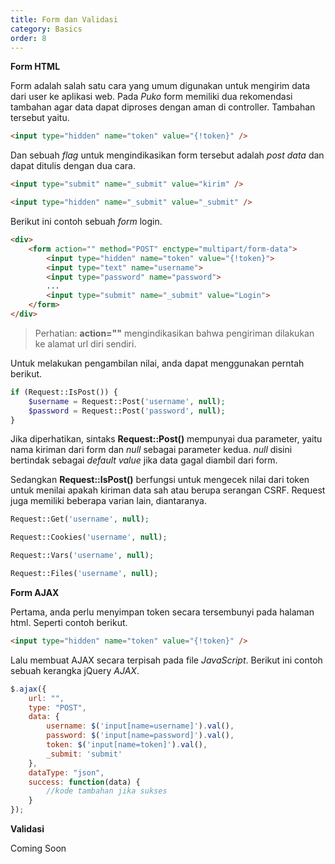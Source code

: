 ```yaml
---
title: Form dan Validasi
category: Basics
order: 8
---
```


**Form HTML**

Form adalah salah satu cara yang umum digunakan untuk mengirim data dari user ke aplikasi web.
Pada *Puko* form memiliki dua rekomendasi tambahan agar data dapat diproses dengan aman di controller.
Tambahan tersebut yaitu.

```html
<input type="hidden" name="token" value="{!token}" />
```

Dan sebuah *flag* untuk mengindikasikan form tersebut adalah *post data* dan dapat ditulis dengan dua cara.

```html
<input type="submit" name="_submit" value="kirim" />
```

```html
<input type="hidden" name="_submit" value="_submit" />
```

Berikut ini contoh sebuah *form* login.

```html
<div>
    <form action="" method="POST" enctype="multipart/form-data">
        <input type="hidden" name="token" value="{!token}">
        <input type="text" name="username">
        <input type="password" name="password">
        ...
        <input type="submit" name="_submit" value="Login">
    </form>
</div>
```

> Perhatian: **action=""** mengindikasikan bahwa pengiriman dilakukan ke alamat url diri sendiri.

Untuk melakukan pengambilan nilai, anda dapat menggunakan perntah berikut.

```php
if (Request::IsPost()) {
    $username = Request::Post('username', null);
    $password = Request::Post('password', null);
}
```

Jika diperhatikan, sintaks **Request::Post()** mempunyai dua parameter, yaitu nama kiriman dari form dan *null* sebagai parameter kedua.
*null* disini bertindak sebagai *default value* jika data gagal diambil dari form.

Sedangkan **Request::IsPost()** berfungsi untuk mengecek nilai dari token untuk menilai apakah kiriman data sah atau berupa serangan CSRF.
Request juga memiliki beberapa varian lain, diantaranya.

```php
Request::Get('username', null);
```

```php
Request::Cookies('username', null);
```

```php
Request::Vars('username', null);
```

```php
Request::Files('username', null);
```

**Form AJAX**

Pertama, anda perlu menyimpan token secara tersembunyi pada halaman html. Seperti contoh berikut.

```html
<input type="hidden" name="token" value="{!token}" />
```

Lalu membuat AJAX secara terpisah pada file *JavaScript*. Berikut ini contoh sebuah kerangka jQuery *AJAX*.

```javascript
$.ajax({
    url: "",
    type: "POST",
    data: {
        username: $('input[name=username]').val(),    
        password: $('input[name=password]').val(),    
        token: $('input[name=token]').val(),    
        _submit: 'submit'    
    },
    dataType: "json",
    success: function(data) {
        //kode tambahan jika sukses
    }
});
```

**Validasi**

Coming Soon